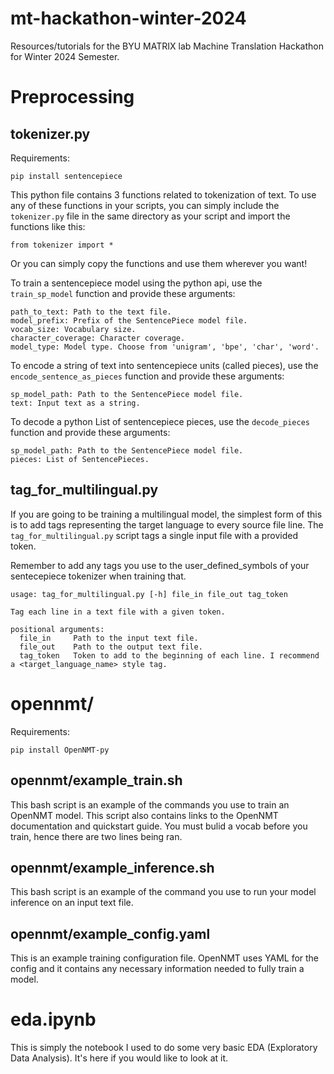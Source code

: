 # mt-hackathon-winter-2024
Resources/tutorials for the BYU MATRIX lab Machine Translation Hackathon for Winter 2024 Semester.

# Preprocessing
## tokenizer.py

Requirements:
```
pip install sentencepiece
```

This python file contains 3 functions related to tokenization of text. To use any of these functions in your scripts, you can simply include the `tokenizer.py` file in the same directory as your script and import the functions like this:

```
from tokenizer import *
```

Or you can simply copy the functions and use them wherever you want!

To train a sentencepiece model using the python api, use the `train_sp_model` function and provide these arguments:
```
path_to_text: Path to the text file.
model_prefix: Prefix of the SentencePiece model file.
vocab_size: Vocabulary size.
character_coverage: Character coverage.
model_type: Model type. Choose from 'unigram', 'bpe', 'char', 'word'.
```

To encode a string of text into sentencepiece units (called pieces), use the `encode_sentence_as_pieces` function and provide these arguments:
```
sp_model_path: Path to the SentencePiece model file.
text: Input text as a string.
```

To decode a python List of sentencepiece pieces, use the `decode_pieces` function and provide these arguments:
```
sp_model_path: Path to the SentencePiece model file.
pieces: List of SentencePieces.
```

## tag_for_multilingual.py
If you are going to be training a multilingual model, the simplest form of this is to add tags representing the target language to every source file line. The `tag_for_multilingual.py` script tags a single input file with a provided token.

Remember to add any tags you use to the user_defined_symbols of your sentecepiece tokenizer when training that.

```
usage: tag_for_multilingual.py [-h] file_in file_out tag_token

Tag each line in a text file with a given token.

positional arguments:
  file_in     Path to the input text file.
  file_out    Path to the output text file. 
  tag_token   Token to add to the beginning of each line. I recommend a <target_language_name> style tag.
```

# opennmt/

Requirements:
```
pip install OpenNMT-py
```

## opennmt/example_train.sh
This bash script is an example of the commands you use to train an OpenNMT model. This script also contains links to the OpenNMT documentation and quickstart guide. You must bulid a vocab before you train, hence there are two lines being ran.

## opennmt/example_inference.sh
This bash script is an example of the command you use to run your model inference on an input text file.

## opennmt/example_config.yaml
This is an example training configuration file. OpenNMT uses YAML for the config and it contains any necessary information needed to fully train a model.



# eda.ipynb
This is simply the notebook I used to do some very basic EDA (Exploratory Data Analysis). It's here if you would like to look at it.
